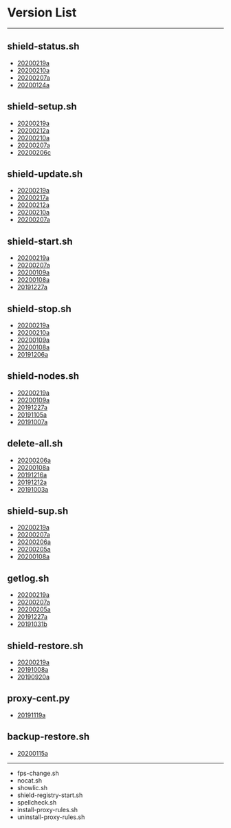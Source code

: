 # Version List
***

## shield-status.sh
* [20200219a](https://github.com/AshisutoCV/scripts/blob/master/ChangeLog.md#ver20200219a---20200219)
* [20200210a](https://github.com/AshisutoCV/scripts/blob/master/ChangeLog.md#ver20200210a---20200210)
* [20200207a](https://github.com/AshisutoCV/scripts/blob/master/ChangeLog.md#ver20200207a---20200207)
* [20200124a](https://github.com/AshisutoCV/scripts/blob/master/ChangeLog.md#ver20200124a---20200124)

## shield-setup.sh
* [20200219a](https://github.com/AshisutoCV/scripts/blob/master/ChangeLog.md#ver20200219a---20200219)
* [20200212a](https://github.com/AshisutoCV/scripts/blob/master/ChangeLog.md#ver20200212a---20200212)
* [20200210a](https://github.com/AshisutoCV/scripts/blob/master/ChangeLog.md#ver20200210a---20200210)
* [20200207a](https://github.com/AshisutoCV/scripts/blob/master/ChangeLog.md#ver20200207a---20200207)
* [20200206c](https://github.com/AshisutoCV/scripts/blob/master/ChangeLog.md#ver20200206c---20200206)

## shield-update.sh
* [20200219a](https://github.com/AshisutoCV/scripts/blob/master/ChangeLog.md#ver20200219a---20200219)
* [20200217a](https://github.com/AshisutoCV/scripts/blob/master/ChangeLog.md#ver20200217a---20200217)
* [20200212a](https://github.com/AshisutoCV/scripts/blob/master/ChangeLog.md#ver20200212a---20200212)
* [20200210a](https://github.com/AshisutoCV/scripts/blob/master/ChangeLog.md#ver20200210a---20200210)
* [20200207a](https://github.com/AshisutoCV/scripts/blob/master/ChangeLog.md#ver20200207a---20200207)

## shield-start.sh
* [20200219a](https://github.com/AshisutoCV/scripts/blob/master/ChangeLog.md#ver20200219a---20200219)
* [20200207a](https://github.com/AshisutoCV/scripts/blob/master/ChangeLog.md#ver20200207a---20200207)
* [20200109a](https://github.com/AshisutoCV/scripts/blob/master/ChangeLog.md#ver20200109a---20200109)
* [20200108a](https://github.com/AshisutoCV/scripts/blob/master/ChangeLog.md#ver20200108a---20200108)
* [20191227a](https://github.com/AshisutoCV/scripts/blob/master/ChangeLog.md#ver20191227a---20191227)

## shield-stop.sh
* [20200219a](https://github.com/AshisutoCV/scripts/blob/master/ChangeLog.md#ver20200219a---20200219)
* [20200210a](https://github.com/AshisutoCV/scripts/blob/master/ChangeLog.md#ver20200210a---20200210)
* [20200109a](https://github.com/AshisutoCV/scripts/blob/master/ChangeLog.md#ver20200109a---20200109)
* [20200108a](https://github.com/AshisutoCV/scripts/blob/master/ChangeLog.md#ver20200108a---20200108)
* [20191206a](https://github.com/AshisutoCV/scripts/blob/master/ChangeLog.md#ver20191206a---20191206)

## shield-nodes.sh
* [20200219a](https://github.com/AshisutoCV/scripts/blob/master/ChangeLog.md#ver20200219a---20200219)
* [20200109a](https://github.com/AshisutoCV/scripts/blob/master/ChangeLog.md#ver20200109a---20200109)
* [20191227a](https://github.com/AshisutoCV/scripts/blob/master/ChangeLog.md#ver20191227a---20191227)
* [20191105a](https://github.com/AshisutoCV/scripts/blob/master/ChangeLog.md#ver20191105a---20191105)
* [20191007a](https://github.com/AshisutoCV/scripts/blob/master/ChangeLog.md#ver20191007a---20191007)

## delete-all.sh
* [20200206a](https://github.com/AshisutoCV/scripts/blob/master/ChangeLog.md#ver20200206a---20200206)
* [20200108a](https://github.com/AshisutoCV/scripts/blob/master/ChangeLog.md#ver20200108a---20200108)
* [20191216a](https://github.com/AshisutoCV/scripts/blob/master/ChangeLog.md#ver20191216a---20191216)
* [20191212a](https://github.com/AshisutoCV/scripts/blob/master/ChangeLog.md#ver20191212a---20191212)
* [20191003a](https://github.com/AshisutoCV/scripts/blob/master/ChangeLog.md#ver20191003a---20191003)

## shield-sup.sh
* [20200219a](https://github.com/AshisutoCV/scripts/blob/master/ChangeLog.md#ver20200219a---20200219)
* [20200207a](https://github.com/AshisutoCV/scripts/blob/master/ChangeLog.md#ver20200207a---20200207)
* [20200206a](https://github.com/AshisutoCV/scripts/blob/master/ChangeLog.md#ver20200206a---20200206)
* [20200205a](https://github.com/AshisutoCV/scripts/blob/master/ChangeLog.md#ver20200205a---20200205)
* [20200108a](https://github.com/AshisutoCV/scripts/blob/master/ChangeLog.md#ver20200108a---20200108)

## getlog.sh
* [20200219a](https://github.com/AshisutoCV/scripts/blob/master/ChangeLog.md#ver20200219a---20200219)
* [20200207a](https://github.com/AshisutoCV/scripts/blob/master/ChangeLog.md#ver20200207a---20200207)
* [20200205a](https://github.com/AshisutoCV/scripts/blob/master/ChangeLog.md#ver20200205a---20200205)
* [20191227a](https://github.com/AshisutoCV/scripts/blob/master/ChangeLog.md#ver20191227a---20191227)
* [20191031b](https://github.com/AshisutoCV/scripts/blob/master/ChangeLog.md#ver20191031b---20191031)

## shield-restore.sh
* [20200219a](https://github.com/AshisutoCV/scripts/blob/master/ChangeLog.md#ver20200219a---20200219)
* [20191008a](https://github.com/AshisutoCV/scripts/blob/master/ChangeLog.md#ver20191008a---20191008)
* [20190920a](https://github.com/AshisutoCV/scripts/blob/master/ChangeLog.md#ver20190920a---20190920)

## proxy-cent.py
* [20191119a](https://github.com/AshisutoCV/scripts/blob/master/ChangeLog.md#ver20191119a---20191119)

## backup-restore.sh
* [20200115a](https://github.com/AshisutoCV/scripts/blob/master/ChangeLog.md#ver20200115a---20200115)

***
* fps-change.sh
* nocat.sh
* showlic.sh
* shield-registry-start.sh
* spellcheck.sh
* install-proxy-rules.sh
* uninstall-proxy-rules.sh
